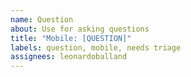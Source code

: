 ```yaml
---
name: Question
about: Use for asking questions
title: "Mobile: [QUESTION]"
labels: question, mobile, needs triage
assignees: leonardoballand
---
```

